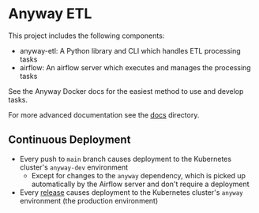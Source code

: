 # Anyway ETL

This project includes the following components:

* anyway-etl: A Python library and CLI which handles ETL processing tasks
* airflow: An airflow server which executes and manages the processing tasks

See the Anyway Docker docs for the easiest method to use and develop tasks.

For more advanced documentation see the [docs](docs) directory.

## Continuous Deployment

* Every push to `main` branch causes deployment to the Kubernetes cluster's `anyway-dev` environment
    * Except for changes to the `anyway` dependency, which is picked up automatically
      by the Airflow server and don't require a deployment
* Every [release](https://github.com/data-for-change/anyway-etl/releases) causes deployment 
  to the Kubernetes cluster's `anyway` environment (the production environment)
 
